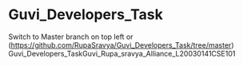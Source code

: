 # Guvi_Developers_Task
Switch to Master branch on top left or (https://github.com/RupaSravya/Guvi_Developers_Task/tree/master)
Guvi_Developers_TaskGuvi_Rupa_sravya_Alliance_L20030141CSE101
